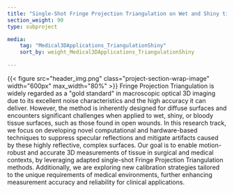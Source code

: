 ```yaml
---
title: "Single-Shot Fringe Projection Triangulation on Wet and Shiny tissue"
section_weight: 90
type: subproject

media:
    tag: "Medical3DApplications_TriangulationShiny"
    sort_by: weight_Medical3DApplications_TriangulationShiny
    
---
```

{{< figure src="header_img.png" class="project-section-wrap-image" width="600px" max_width="80%" >}}
Fringe Projection Triangulation is widely regarded as a "gold standard" in macroscopic optical 3D imaging due to its excellent noise characteristics and the high accuracy it can deliver. However, the method is inherently designed for diffuse surfaces and encounters significant challenges when applied to wet, shiny, or bloody tissue surfaces, such as those found in open wounds. In this research track, we focus on developing novel computational and hardware-based techniques to suppress specular reflections and mitigate artifacts caused by these highly reflective, complex surfaces. Our goal is to enable motion-robust and accurate 3D measurements of tissue in surgical and medical contexts, by leveraging adapted single-shot Fringe Projection Triangulation methods. Additionally, we are exploring new calibration strategies tailored to the unique requirements of medical environments, further enhancing measurement accuracy and reliability for clinical applications. 